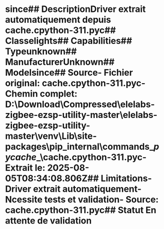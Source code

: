 # since##  DescriptionDriver extrait automatiquement depuis cache.cpython-311.pyc##  Classelights##  Capabilities##  Typeunknown##  ManufacturerUnknown##  Modelsince##  Source- **Fichier original**: cache.cpython-311.pyc- **Chemin complet**: D:\Download\Compressed\elelabs-zigbee-ezsp-utility-master\elelabs-zigbee-ezsp-utility-master\venv\Lib\site-packages\pip\_internal\commands\__pycache__\cache.cpython-311.pyc- **Extrait le**: 2025-08-05T08:34:08.806Z##  Limitations- Driver extrait automatiquement- Ncessite tests et validation- Source: cache.cpython-311.pyc##  Statut En attente de validation